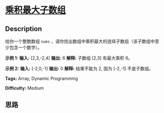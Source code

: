 # [乘积最大子数组][title]

## Description

给你一个整数数组 `nums` ，请你找出数组中乘积最大的连续子数组（该子数组中至少包含一个数字）。



**示例 1:**
            **输入:** [2,3,-2,4]    **输出:** 6    **解释:**  子数组 [2,3] 有最大乘积 6。    

**示例 2:**
            **输入:** [-2,0,-1]    **输出:** 0    **解释:**  结果不能为 2, 因为 [-2,-1] 不是子数组。


**Tags:** Array, Dynamic Programming

**Difficulty:** Medium

## 思路

[title]: https://leetcode-cn.com/problems/maximum-product-subarray
